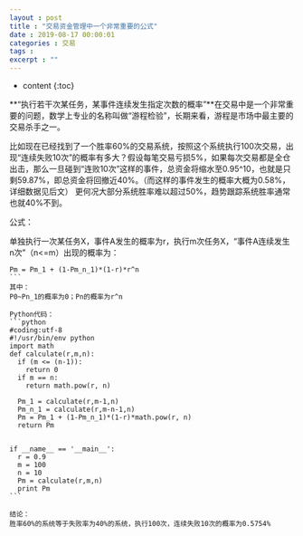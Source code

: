 ```yaml
---
layout : post
title : "交易资金管理中一个非常重要的公式"
date : 2019-08-17 00:00:01
categories : 交易
tags : 
excerpt : ""
---
```


* content
{:toc}



**“执行若干次某任务，某事件连续发生指定次数的概率”**在交易中是一个非常重要的问题，数学上专业的名称叫做“游程检验”，长期来看，游程是市场中最主要的交易杀手之一。

比如现在已经找到了一个胜率60%的交易系统，按照这个系统执行100次交易，出现“连续失败10次”的概率有多大？假设每笔交易亏损5%，如果每次交易都是全仓出击，那么一旦碰到“连败10次”这样的事件，总资金将缩水至0.95^10，也就是只剩59.87%，即总资金将回撤近40%。（而这样的事件发生的概率大概为0.58%，详细数据见后文）
更何况大部分系统胜率难以超过50%，趋势跟踪系统胜率通常也就40%不到。

公式：

单独执行一次某任务X，事件A发生的概率为r，执行m次任务X，“事件A连续发生n次”（n<=m）出现的概率为：
````
Pm = Pm_1 + (1-Pm_n_1)*(1-r)*r^n
```
其中：
P0~Pn_1的概率为0；Pn的概率为r^n

Python代码：
```python
#coding:utf-8
#!/usr/bin/env python
import math
def calculate(r,m,n):
  if (m <= (n-1)):
    return 0
  if m == n:
    return math.pow(r, n)

  Pm_1 = calculate(r,m-1,n)
  Pm_n_1 = calculate(r,m-n-1,n)
  Pm = Pm_1 + (1-Pm_n_1)*(1-r)*math.pow(r, n)
  return Pm


if __name__ == '__main__':
  r = 0.9
  m = 100
  n = 10
  Pm = calculate(r,m,n)
  print Pm
```

结论：
胜率60%的系统等于失败率为40%的系统，执行100次，连续失败10次的概率为0.5754%







